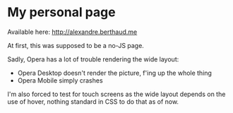 # My personal page

Available here: http://alexandre.berthaud.me

At first, this was supposed to be a no-JS page.

Sadly, Opera has a lot of trouble rendering the wide layout:
 * Opera Desktop doesn't render the picture, f'ing up the whole thing
 * Opera Mobile simply crashes

I'm also forced to test for touch screens as the wide layout depends on the use
of hover, nothing standard in CSS to do that as of now.
